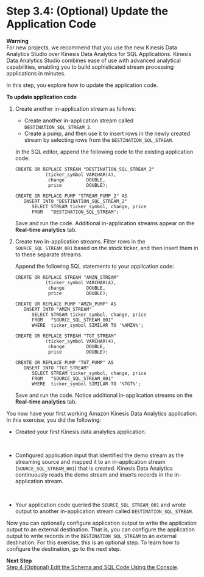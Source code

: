 # Step 3\.4: \(Optional\) Update the Application Code<a name="get-started-update-appcode"></a>

**Warning**  
For new projects, we recommend that you use the new Kinesis Data Analytics Studio over Kinesis Data Analytics for SQL Applications\. Kinesis Data Analytics Studio combines ease of use with advanced analytical capabilities, enabling you to build sophisticated stream processing applications in minutes\.

In this step, you explore how to update the application code\. 

**To update application code**

1. Create another in\-application stream as follows:
   + Create another in\-application stream called `DESTINATION_SQL_STREAM_2`\.
   + Create a pump, and then use it to insert rows in the newly created stream by selecting rows from the `DESTINATION_SQL_STREAM`\.

   In the SQL editor, append the following code to the existing application code:

   ```
   CREATE OR REPLACE STREAM "DESTINATION_SQL_STREAM_2" 
              (ticker_symbol VARCHAR(4), 
               change        DOUBLE, 
               price         DOUBLE);
   
   CREATE OR REPLACE PUMP "STREAM_PUMP_2" AS 
      INSERT INTO "DESTINATION_SQL_STREAM_2"
         SELECT STREAM ticker_symbol, change, price 
         FROM   "DESTINATION_SQL_STREAM";
   ```

   Save and run the code\. Additional in\-application streams appear on the **Real\-time analytics** tab\.

1. Create two in\-application streams\. Filter rows in the `SOURCE_SQL_STREAM_001` based on the stock ticker, and then insert them in to these separate streams\. 

   Append the following SQL statements to your application code:

   ```
   CREATE OR REPLACE STREAM "AMZN_STREAM" 
              (ticker_symbol VARCHAR(4), 
               change        DOUBLE, 
               price         DOUBLE);
   
   CREATE OR REPLACE PUMP "AMZN_PUMP" AS 
      INSERT INTO "AMZN_STREAM"
         SELECT STREAM ticker_symbol, change, price 
         FROM   "SOURCE_SQL_STREAM_001"
         WHERE  ticker_symbol SIMILAR TO '%AMZN%';
   
   CREATE OR REPLACE STREAM "TGT_STREAM" 
              (ticker_symbol VARCHAR(4), 
               change        DOUBLE, 
               price         DOUBLE);
   
   CREATE OR REPLACE PUMP "TGT_PUMP" AS 
      INSERT INTO "TGT_STREAM"
         SELECT STREAM ticker_symbol, change, price 
         FROM   "SOURCE_SQL_STREAM_001"
         WHERE  ticker_symbol SIMILAR TO '%TGT%';
   ```

   Save and run the code\. Notice additional in\-application streams on the **Real\-time analytics** tab\.

You now have your first working Amazon Kinesis Data Analytics application\. In this exercise, you did the following: 
+ Created your first Kinesis data analytics application\.

   
+ Configured application input that identified the demo stream as the streaming source and mapped it to an in\-application stream \(`SOURCE_SQL_STREAM_001`\) that is created\. Kinesis Data Analytics continuously reads the demo stream and inserts records in the in\-application stream\.

   
+ Your application code queried the `SOURCE_SQL_STREAM_001` and wrote output to another in\-application stream called `DESTINATION_SQL_STREAM`\. 



Now you can optionally configure application output to write the application output to an external destination\. That is, you can configure the application output to write records in the `DESTINATION_SQL_STREAM` to an external destination\. For this exercise, this is an optional step\. To learn how to configure the destination, go to the next step\.

**Next Step**  
[Step 4 \(Optional\) Edit the Schema and SQL Code Using the Console](console-feature-summary.md)\.
